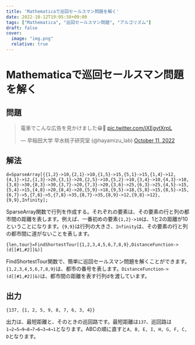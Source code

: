 ```yaml
---
title: 'Mathematicaで巡回セールスマン問題を解く'
date: 2022-10-12T19:05:58+09:00
tags: ["Mathematica", "巡回セールスマン問題", "アルゴリズム"]
draft: false
cover:
  image: "img.png"
  relative: true
---
```

# Mathematicaで巡回セールスマン問題を解く

## 問題
<blockquote class="twitter-tweet"><p lang="ja" dir="ltr">電車でこんな広告を見かけました😁📸 <a href="https://t.co/iXEgvtXrpL">pic.twitter.com/iXEgvtXrpL</a></p>&mdash; 早稲田大学 早水桃子研究室 (@hayamizu_lab) <a href="https://twitter.com/hayamizu_lab/status/1579806418982825984?ref_src=twsrc%5Etfw">October 11, 2022</a></blockquote> <script async src="https://platform.twitter.com/widgets.js" charset="utf-8"></script>

## 解法

```
d=SparseArray[{{1,2}->10,{2,1}->10,{1,5}->15,{5,1}->15,{1,4}->12,{4,1}->12,{1,3}->20,{3,1}->20,{2,5}->10,{5,2}->10,{3,4}->10,{4,3}->10,{3,8}->30,{8,3}->30,{3,7}->20,{7,3}->20,{3,6}->25,{6,3}->25,{4,5}->15,{5,4}->15,{4,8}->20,{8,4}->20,{5,9}->18,{9,5}->18,{5,8}->15,{8,5}->15,{6,7}->5,{7,6}->5,{7,8}->35,{8,7}->35,{8,9}->12,{9,8}->12},{9,9},Infinity];
```

SparseArray関数で行列を作成する。それぞれの要素は、その要素の行と列の都市間の距離を表します。例えば、一番初めの要素`{1,2}->10`は、1と2の距離が10ということになります。`{9,9}`は行列の大きさ、`Infinity`は、その要素の行と列の都市間に道がないことを表します。

```
{len,tour}=FindShortestTour[{1,2,3,4,5,6,7,8,9},DistanceFunction->(d[[#1,#2]]&)]
```

FindShortestTour関数で、簡単に巡回セールスマン問題を解くことができます。`{1,2,3,4,5,6,7,8,9}`は、都市の番号を表します。`DistanceFunction->(d[[#1,#2]]&)`は、都市間の距離を表す行列dを渡しています。

## 出力

```
{137, {1, 2, 5, 9, 8, 7, 6, 3, 4}}
```

出力は、最短距離と、そのときの巡回路です。最短距離は`137`、巡回路は`1→2→5→9→8→7→6→3→4→1`となります。ABCの順に直すと`A, B, E, I, H, G, F, C, D`となります。